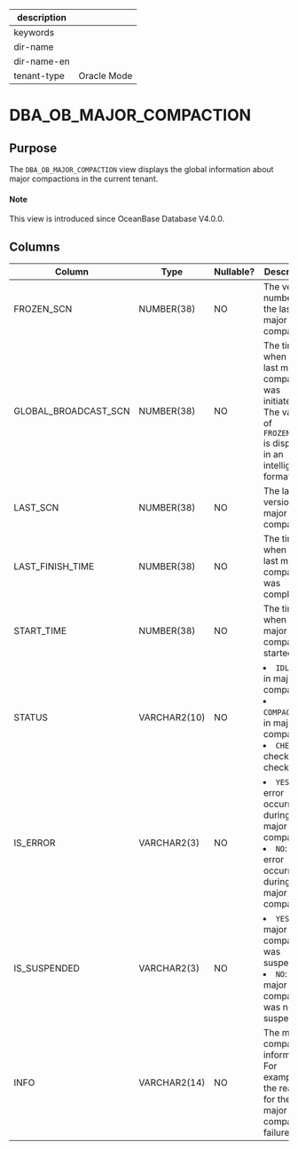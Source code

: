 | description ||
|---|---|
| keywords ||
| dir-name ||
| dir-name-en ||
| tenant-type | Oracle Mode |

# DBA_OB_MAJOR_COMPACTION

## Purpose

The `DBA_OB_MAJOR_COMPACTION` view displays the global information about major compactions in the current tenant.

<main id="notice" type='explain'>
  <h4>Note</h4>
  <p>This view is introduced since OceanBase Database V4.0.0. </p>
</main>

## Columns

| Column | Type | Nullable? | Description |
|--------------------------|--------------|------------|---------------------------------------------|
| FROZEN_SCN | NUMBER(38) | NO | The version number of the last major compaction. |
| GLOBAL_BROADCAST_SCN | NUMBER(38) | NO | The time when the last major compaction was initiated. The value of `FROZEN_SCN` is displayed in an intelligible format. |
| LAST_SCN | NUMBER(38) | NO | The last version of major compaction. |
| LAST_FINISH_TIME | NUMBER(38) | NO | The time when the last major compaction was completed. |
| START_TIME | NUMBER(38) | NO | The time when the major compaction started. |
| STATUS | VARCHAR2(10) | NO | <li> `IDLE`: not in major compaction   <li> `COMPACTION`: in major compaction   <li> `CHECKSUM`: checksum checking |
| IS_ERROR | VARCHAR2(3) | NO | <li> `YES`: An error occurred during the major compaction.   <li> `NO`: No error occurred during the major compaction. |
| IS_SUSPENDED | VARCHAR2(3) | NO | <li> `YES`: The major compaction was suspended.   <li> `NO`: The major compaction was not suspended. |
| INFO | VARCHAR2(14) | NO | The major compaction information. For example, the reason for the major compaction failure. |
